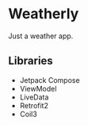 # Weatherly

Just a weather app.

## Libraries

- Jetpack Compose
- ViewModel
- LiveData
- Retrofit2
- Coil3
